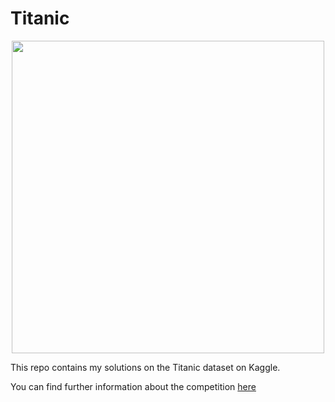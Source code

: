 # Titanic

<p align="center">
  <img src="http://media.giphy.com/media/1Nk9bIidJVTy0/giphy.gif" width="500px">
</p>

This repo contains my solutions on the Titanic dataset on Kaggle.


You can find further information about the competition [here](https://www.kaggle.com/c/titanic)<br><br>
